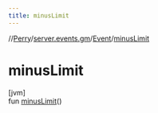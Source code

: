 ```yaml
---
title: minusLimit
---
```

//[Perry](../../../index.html)/[server.events.gm](../index.html)/[Event](index.html)/[minusLimit](minus-limit.html)



# minusLimit



[jvm]\
fun [minusLimit](minus-limit.html)()




